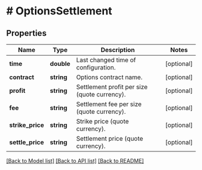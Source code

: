 # # OptionsSettlement

## Properties

Name | Type | Description | Notes
------------ | ------------- | ------------- | -------------
**time** | **double** | Last changed time of configuration. | [optional] 
**contract** | **string** | Options contract name. | [optional] 
**profit** | **string** | Settlement profit per size (quote currency). | [optional] 
**fee** | **string** | Settlement fee per size (quote currency). | [optional] 
**strike_price** | **string** | Strike price (quote currency). | [optional] 
**settle_price** | **string** | Settlement price (quote currency). | [optional] 

[[Back to Model list]](../../README.md#documentation-for-models) [[Back to API list]](../../README.md#documentation-for-api-endpoints) [[Back to README]](../../README.md)
